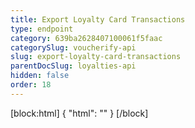 ```yaml
---
title: Export Loyalty Card Transactions
type: endpoint
category: 639ba2628407100061f5faac
categorySlug: voucherify-api
slug: export-loyalty-card-transactions
parentDocSlug: loyalties-api
hidden: false
order: 18
---
```

[block:html]
{
  "html": "<style>\n[title=\"Toggle library\"] { \n  display: none; }\n.LanguagePicker-divider { \n  display: none; }\n.Playground-section3VTXuaYZivJK > .APISectionHeader3LN_-QIR0m7x {\n  display: none; }\n.LanguagePicker-languages1qVVo_v6AlP9 {\n  display: none; }\n</style>"
}
[/block]
